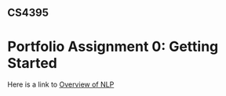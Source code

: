 ## CS4395

# Portfolio Assignment 0: Getting Started

Here is a link to [Overview of NLP](Overview_of_NLP.pdf)